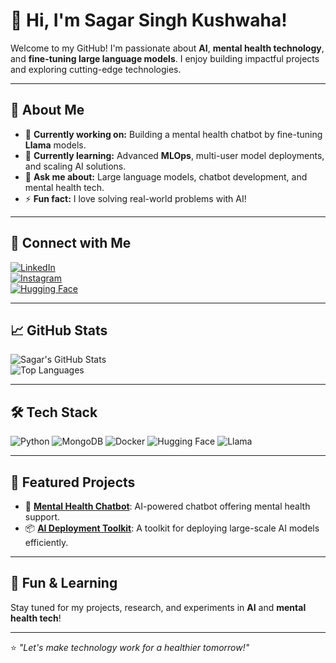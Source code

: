 # 👋 Hi, I'm Sagar Singh Kushwaha!

Welcome to my GitHub! I'm passionate about **AI**, **mental health technology**, and **fine-tuning large language models**. I enjoy building impactful projects and exploring cutting-edge technologies.

---

## 🚀 About Me
- 🔭 **Currently working on:** Building a mental health chatbot by fine-tuning **Llama** models.  
- 🌱 **Currently learning:** Advanced **MLOps**, multi-user model deployments, and scaling AI solutions.  
- 💬 **Ask me about:** Large language models, chatbot development, and mental health tech.  
- ⚡ **Fun fact:** I love solving real-world problems with AI!

---

## 🔗 Connect with Me
[![LinkedIn](https://img.shields.io/badge/-Sagar%20Singh%20Kushwaha-0077B5?style=for-the-badge&logo=linkedin&logoColor=white)](https://www.linkedin.com/in/sagar-singh-kushwaha-832036245/)  
[![Instagram](https://img.shields.io/badge/-_sagar_kush25-E4405F?style=for-the-badge&logo=instagram&logoColor=white)](https://www.instagram.com/_sagar_kush25/)  
[![Hugging Face](https://img.shields.io/badge/-Hugging%20Face-FF8800?style=for-the-badge&logo=huggingface&logoColor=white)](https://huggingface.co/sagarkush25)  

---

## 📈 GitHub Stats
![Sagar's GitHub Stats](https://github-readme-stats.vercel.app/api?username=sagar2525&show_icons=true&theme=radical)  
![Top Languages](https://github-readme-stats.vercel.app/api/top-langs/?username=sagar2525&layout=compact&theme=radical)

---

## 🛠️ Tech Stack
![Python](https://img.shields.io/badge/Python-3776AB?style=for-the-badge&logo=python&logoColor=white)
![MongoDB](https://img.shields.io/badge/MongoDB-47A248?style=for-the-badge&logo=mongodb&logoColor=white)
![Docker](https://img.shields.io/badge/Docker-2496ED?style=for-the-badge&logo=docker&logoColor=white)
![Hugging Face](https://img.shields.io/badge/HuggingFace-FF8800?style=for-the-badge&logo=huggingface&logoColor=white)
![Llama](https://img.shields.io/badge/LlamaModel-FFB86C?style=for-the-badge&logo=python&logoColor=white)

---

## 🌟 Featured Projects
- 🤖 **[Mental Health Chatbot](#)**: AI-powered chatbot offering mental health support.  
- 📦 **[AI Deployment Toolkit](#)**: A toolkit for deploying large-scale AI models efficiently.  

---

## 🌱 Fun & Learning
Stay tuned for my projects, research, and experiments in **AI** and **mental health tech**!

---

⭐️ _"Let's make technology work for a healthier tomorrow!"_
